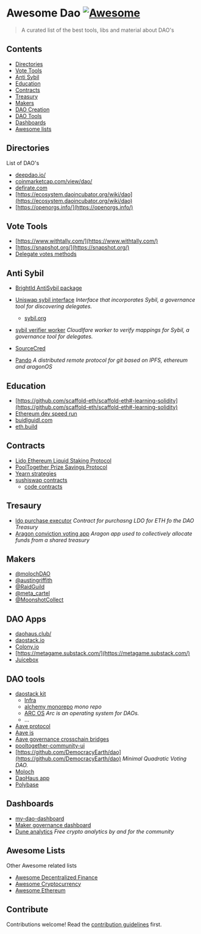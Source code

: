 # Awesome Dao [![Awesome](https://awesome.re/badge.svg)](https://awesome.re)

> A curated list of the best tools, libs and material about DAO&#39;s 


## Contents

- [Directories](#directories)
- [Vote Tools](#vote-tools)
- [Anti Sybil](#anti-sybil)
- [Education](#education)
- [Contracts](#contracts)
- [Treasury](#treasury)
- [Makers](#makers)
- [DAO Creation](#dao-creation)
- [DAO Tools](#dao-tools)
- [Dashboards](#dashboards)
- [Awesome lists](#awesome-lists)


## Directories

List of DAO's

- [deepdao.io/](https://deepdao.io/)
- [coinmarketcap.com/view/dao/](https://coinmarketcap.com/view/dao/)
- [defirate.com](https://defirate.com/daos/)
- [https://ecosystem.daoincubator.org/wiki/dao](https://ecosystem.daoincubator.org/wiki/dao)
- [https://openorgs.info/](https://openorgs.info/)


## Vote Tools
- [https://www.withtally.com/](https://www.withtally.com/)
- [https://snapshot.org/](https://snapshot.org/)
- [Delegate votes methods](https://github.com/compound-developers/compound-governance-examples/tree/master/signature-examples)

## Anti Sybil
- [BrightId AntiSybil package](https://github.com/BrightID/BrightID-AntiSybil)
- [Uniswap sybil interface](https://github.com/Uniswap/sybil-interface) *Interface that incorporates Sybil, a governance tool for discovering delegates.*
    - [sybil.org](sybil.org/)
- [sybil verifier worker](https://github.com/Uniswap/sybil-verifier-worker) *Cloudlfare worker to verify mappings for Sybil, a governance tool for delegates.*

- [SourceCred](https://sourcecred.io/)
- [Pando](https://github.com/pandonetwork/pando) *A distributed remote protocol for git based on IPFS, ethereum and aragonOS*

## Education
- [https://github.com/scaffold-eth/scaffold-eth#-learning-solidity](https://github.com/scaffold-eth/scaffold-eth#-learning-solidity)
- [Ethereum dev speed run](https://medium.com/@austin_48503/%EF%B8%8Fethereum-dev-speed-run-bd72bcba6a4c)
- [buidlguidl.com](https://buidlguidl.com/)
- [eth.build](https://eth.build/)

## Contracts
- [Lido Ethereum Liquid Staking Protocol](https://github.com/lidofinance/lido-dao)
- [PoolTogether Prize Savings Protocol](https://github.com/pooltogether/pooltogether-pool-contracts)
- [Yearn strategies](https://github.com/yearn/strategies-keep3r)
- [sushiswap contracts](https://dev.sushi.com/sushiswap/contracts) 
    - [code contracts](https://github.com/sushiswap/sushiswap/tree/canary/contracts)
## Tresaury
- [ldo purchase executor](https://github.com/lidofinance/ldo-purchase-executor) *Contract for purchasng LDO for ETH fo the DAO Treasury*
- [Aragon conviction voting app](https://github.com/1Hive/conviction-voting-app) *Aragon app used to collectively allocate funds from a shared treasury*

## Makers
- [@molochDAO](https://twitter.com/molochDAO)
- [@austingriffith](https://twitter.com/austingriffith)
- [@RaidGuild](https://twitter.com/RaidGuild)
- [@meta_cartel](https://twitter.com/meta_cartel)
- [@MoonshotCollect](https://twitter.com/MoonshotCollect)


## DAO Apps
- [daohaus.club/](https://daohaus.club/)
- [daostack.io](https://daostack.io/)
- [Colony.io](http://Colony.io)
- [https://metagame.substack.com/](https://metagame.substack.com/)
- [Juicebox](https://juicebox.money/#/)

## DAO tools
- [daostack kit](https://github.com/daostack/DAOstack-Hackers-Kit)
    - [Infra](https://github.com/daostack/infra)
    - [alchemy monorepo](https://github.com/daostack/alchemy-monorepo) *mono repo*
    - [ARC OS](https://github.com/daostack/arc) *Arc is an operating system for DAOs.*
    - ...
- [Aave protocol](https://github.com/aave/aave-protocol)
- [Aave js](https://github.com/aave/aave-js)
- [Aave governance crosschain bridges](https://github.com/aave/governance-crosschain-bridges)
- [pooltogether-community-ui](https://github.com/pooltogether/pooltogether-community-ui)
- [https://github.com/DemocracyEarth/dao](https://github.com/DemocracyEarth/dao) *Minimal Quadratic Voting DAO.*
- [Moloch](https://github.com/MolochVentures/moloch)
- [DaoHaus app](https://github.com/HausDAO/daohaus-app)
- [Polybase](https://github.com/polybase)

## Dashboards
- [my-dao-dashboard](https://github.com/my-dao-dashboard)
- [Maker governance dashboard](https://github.com/protofire/maker-governance-dashboard)
- [Dune analytics](https://dune.xyz) *Free crypto analytics by and for the community*

## Awesome Lists
Other Awesome related lists
- [Awesome Decentralized Finance](https://github.com/zeriontech/awesome-decentralized-finance)
- [Awesome Cryptocurrency](https://github.com/cmahon/awesome-cryptocurrency)
- [Awesome Ethereum](https://github.com/ttumiel/Awesome-Ethereum)

## Contribute

Contributions welcome! Read the [contribution guidelines](contributing.md) first.
